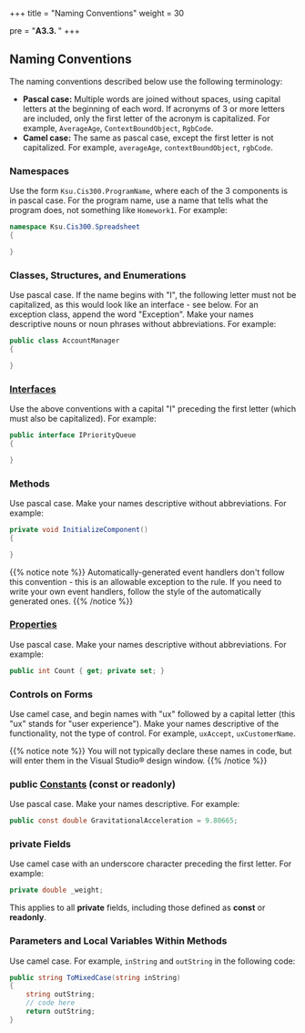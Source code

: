+++
title = "Naming Conventions"
weight = 30

pre = "<b>A3.3. </b>"
+++

## Naming Conventions

The naming conventions described below use the following terminology:
- **Pascal case:** Multiple words are joined without spaces, using
capital letters at the beginning of each word. If acronyms of 3 or
more letters are included, only the first letter of the acronym is
capitalized. For example, `AverageAge`, `ContextBoundObject`, `RgbCode`.
- **Camel case:** The same as pascal case, except the first letter is
not capitalized. For example, `averageAge`, `contextBoundObject`,
`rgbCode`.

### Namespaces

Use the form `Ksu.Cis300.ProgramName`, where each of the 3 components is in pascal case. For the program name, use a name that tells what the program does, not something like `Homework1`. For example:

```C#
namespace Ksu.Cis300.Spreadsheet
{

}
```

### Classes, Structures, and Enumerations

Use pascal case. If the name begins with "I", the following letter must not be capitalized, as this would look like an interface - see below. For an exception class, append the word "Exception". Make your names descriptive nouns or noun phrases without abbreviations. For example:

```c#
public class AccountManager
{

}
```

### [Interfaces](/trees/tries/multiple-impl)

Use the above conventions with a capital "I" preceding the first letter (which must also be capitalized). For example:

```c#
public interface IPriorityQueue
{

}
```

### Methods

Use pascal case. Make your names descriptive without abbreviations. For example:

```c#
private void InitializeComponent()
{

}
```

{{% notice note %}}
Automatically-generated event handlers don't follow this convention -
this is an allowable exception to the rule. If you need to write your
own event handlers, follow the style of the automatically generated
ones.
{{% /notice %}}

### [Properties](/appendix/syntax/properties)

Use pascal case. Make your names descriptive without abbreviations. For example:

```c#
public int Count { get; private set; }
```

### Controls on Forms

Use camel case, and begin names with "ux" followed by a capital letter
(this "ux" stands for "user experience"). Make your names descriptive
of the functionality, not the type of control. For example,
`uxAccept`, `uxCustomerName`. 

{{% notice note %}}
You will not typically declare these names in code, but will enter
them in the Visual Studio® design window.
{{% /notice %}}

### **public** [Constants](/appendix/syntax/const) (const or readonly)

Use pascal case. Make your names descriptive. For example:

```c#
public const double GravitationalAcceleration = 9.80665;
```

### **private** Fields

Use camel case with an underscore character preceding the first letter. For example:

```c#
private double _weight;
```

This applies to all **private** fields, including those defined as **const** or **readonly**.

### Parameters and Local Variables Within Methods

Use camel case. For example, `inString` and `outString` in the
following code:

```c#
public string ToMixedCase(string inString)
{
    string outString;
    // code here
    return outString;
}
```

